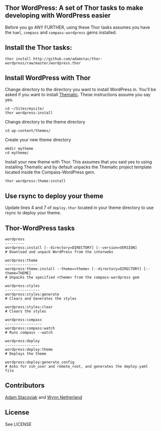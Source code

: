 ## Thor WordPress: A set of Thor tasks to make developing with WordPress easier

Before you go ANY FURTHER, using these Thor tasks assumes you have the `haml`, `compass` and `compass-wordpress` gems installed.

## Install the Thor tasks:

    thor install http://github.com/adamstac/thor-wordpress/raw/master/wordpress.thor

## Install WordPress with Thor

Change directory to the directory you want to install WordPress in. You'll be asked if you want to install [Thematic](http://themeshaper.com/thematic/). These instructions assume you say yes.

    cd ~/Sites/mysite/
    thor wordpress:install

Change directory to the theme directory

    cd wp-content/themes/

Create your new theme directory

    mkdir mytheme
    cd mytheme/

Install your new theme with Thor. This assumes that you said yes to using installing Thematic and by default unpacks the Thematic project template located inside the Compass-WordPress gem.

    thor wordpress:theme:install
    
## Use rsync to deploy your theme

Update lines 4 and 7 of `deploy.thor` located in your theme directory to use rsync to deploy your theme.

## Thor-WordPress tasks

    wordpress
    ---------
    wordpress:install [--directory=DIRECTORY] [--version=VERSION]
    # Download and unpack WordPress from the interwebs
 
    wordpress:theme
    ---------------
    wordpress:theme:install --theme=<theme> [--directory=DIRECTORY] [--theme=THEME]
    # Unpacks the specified <theme> from the compass-wordpress gem
 
    wordpress:styles
    ----------------
    wordpress:styles:generate
    # Clears and Generates the styles
 
    wordpress:styles:clear
    # Clears the styles
 
    wordpress:compass
    -----------------
    wordpress:compass:watch
    # Runs compass --watch
 
    wordpress:deploy
    ----------------
    wordpress:deploy:theme
    # Deploys the theme
 
    wordpress:deploy:generate_config
    # Asks for ssh_user and remote_root, and generates the deploy.yaml file
    
## Contributors

[Adam Stacoviak](http://adamstacoviak.com/) and [Wynn Netherland](http://wynnnetherland.com/)
    
## License

See LICENSE